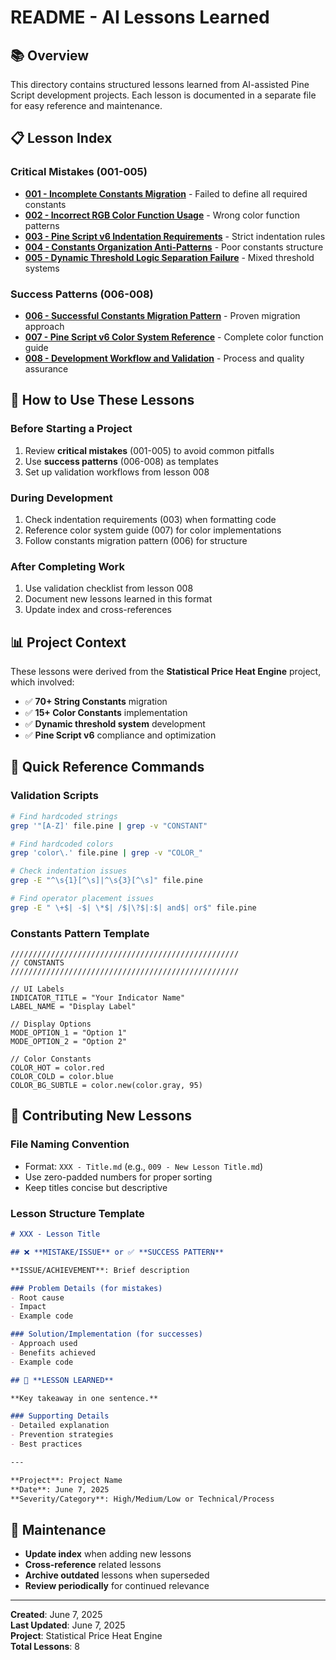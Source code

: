 # README - AI Lessons Learned

## 📚 **Overview**

This directory contains structured lessons learned from AI-assisted Pine Script development projects. Each lesson is documented in a separate file for easy reference and maintenance.

## 📋 **Lesson Index**

### Critical Mistakes (001-005)
- **[001 - Incomplete Constants Migration](001%20-%20Incomplete%20Constants%20Migration.md)** - Failed to define all required constants
- **[002 - Incorrect RGB Color Function Usage](002%20-%20Incorrect%20RGB%20Color%20Function%20Usage.md)** - Wrong color function patterns
- **[003 - Pine Script v6 Indentation Requirements](003%20-%20Pine%20Script%20v6%20Indentation%20Requirements.md)** - Strict indentation rules
- **[004 - Constants Organization Anti-Patterns](004%20-%20Constants%20Organization%20Anti-Patterns.md)** - Poor constants structure
- **[005 - Dynamic Threshold Logic Separation Failure](005%20-%20Dynamic%20Threshold%20Logic%20Separation%20Failure.md)** - Mixed threshold systems

### Success Patterns (006-008)
- **[006 - Successful Constants Migration Pattern](006%20-%20Successful%20Constants%20Migration%20Pattern.md)** - Proven migration approach
- **[007 - Pine Script v6 Color System Reference](007%20-%20Pine%20Script%20v6%20Color%20System%20Reference.md)** - Complete color function guide
- **[008 - Development Workflow and Validation](008%20-%20Development%20Workflow%20and%20Validation.md)** - Process and quality assurance

## 🎯 **How to Use These Lessons**

### Before Starting a Project
1. Review **critical mistakes** (001-005) to avoid common pitfalls
2. Use **success patterns** (006-008) as templates
3. Set up validation workflows from lesson 008

### During Development
1. Check indentation requirements (003) when formatting code
2. Reference color system guide (007) for color implementations
3. Follow constants migration pattern (006) for structure

### After Completing Work
1. Use validation checklist from lesson 008
2. Document new lessons learned in this format
3. Update index and cross-references

## 📊 **Project Context**

These lessons were derived from the **Statistical Price Heat Engine** project, which involved:
- ✅ **70+ String Constants** migration
- ✅ **15+ Color Constants** implementation  
- ✅ **Dynamic threshold system** development
- ✅ **Pine Script v6** compliance and optimization

## 🔧 **Quick Reference Commands**

### Validation Scripts
```bash
# Find hardcoded strings
grep '"[A-Z]' file.pine | grep -v "CONSTANT"

# Find hardcoded colors
grep 'color\.' file.pine | grep -v "COLOR_"

# Check indentation issues
grep -E "^\s{1}[^\s]|^\s{3}[^\s]" file.pine

# Find operator placement issues
grep -E " \+$| -$| \*$| /$|\?$|:$| and$| or$" file.pine
```

### Constants Pattern Template
```pinescript
///////////////////////////////////////////////////
// CONSTANTS
///////////////////////////////////////////////////

// UI Labels
INDICATOR_TITLE = "Your Indicator Name"
LABEL_NAME = "Display Label"

// Display Options
MODE_OPTION_1 = "Option 1"
MODE_OPTION_2 = "Option 2"

// Color Constants
COLOR_HOT = color.red
COLOR_COLD = color.blue
COLOR_BG_SUBTLE = color.new(color.gray, 95)
```

## 📝 **Contributing New Lessons**

### File Naming Convention
- Format: `XXX - Title.md` (e.g., `009 - New Lesson Title.md`)
- Use zero-padded numbers for proper sorting
- Keep titles concise but descriptive

### Lesson Structure Template
```markdown
# XXX - Lesson Title

## ❌ **MISTAKE/ISSUE** or ✅ **SUCCESS PATTERN**

**ISSUE/ACHIEVEMENT**: Brief description

### Problem Details (for mistakes)
- Root cause
- Impact
- Example code

### Solution/Implementation (for successes)  
- Approach used
- Benefits achieved
- Example code

## 🎯 **LESSON LEARNED**

**Key takeaway in one sentence.**

### Supporting Details
- Detailed explanation
- Prevention strategies
- Best practices

---

**Project**: Project Name
**Date**: June 7, 2025
**Severity/Category**: High/Medium/Low or Technical/Process
```

## 📅 **Maintenance**

- **Update index** when adding new lessons
- **Cross-reference** related lessons
- **Archive outdated** lessons when superseded
- **Review periodically** for continued relevance

---

**Created**: June 7, 2025  
**Last Updated**: June 7, 2025  
**Project**: Statistical Price Heat Engine  
**Total Lessons**: 8
